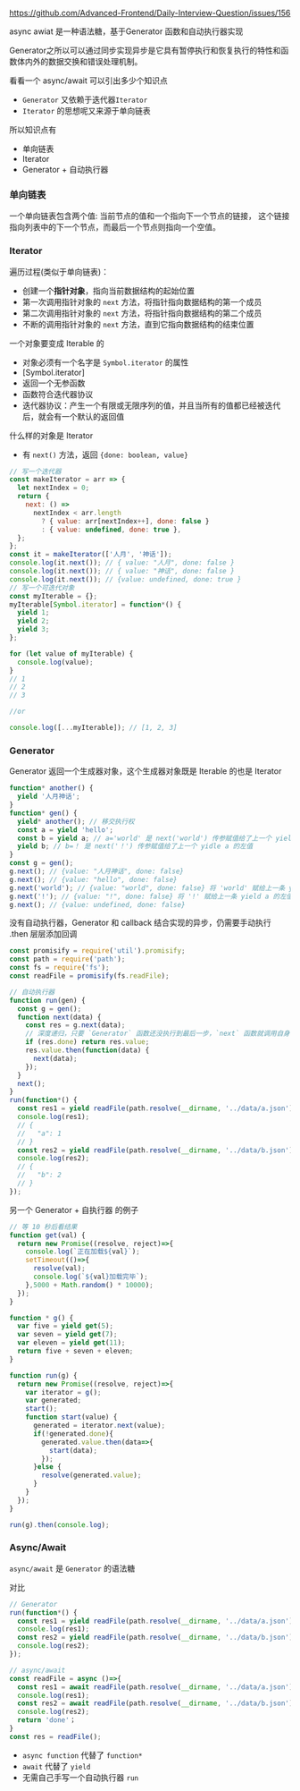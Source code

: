 https://github.com/Advanced-Frontend/Daily-Interview-Question/issues/156

async awiat 是一种语法糖，基于Generator 函数和自动执行器实现 

Generator之所以可以通过同步实现异步是它具有暂停执行和恢复执行的特性和函数体内外的数据交换和错误处理机制。 

看看一个 async/await 可以引出多少个知识点

-   `Generator` 又依赖于迭代器`Iterator` 
-   `Iterator` 的思想呢又来源于单向链表

所以知识点有

- 单向链表
- Iterator
- Generator + 自动执行器

###  单向链表 

 一个单向链表包含两个值: 当前节点的值和一个指向下一个节点的链接， 这个链接指向列表中的下一个节点，而最后一个节点则指向一个空值。 

### Iterator

遍历过程(类似于单向链表)：

- 创建一个**指针对象**，指向当前数据结构的起始位置
- 第一次调用指针对象的 `next` 方法，将指针指向数据结构的第一个成员
- 第二次调用指针对象的 `next` 方法，将指针指向数据结构的第二个成员
- 不断的调用指针对象的 `next` 方法，直到它指向数据结构的结束位置

一个对象要变成 Iterable 的

-  对象必须有一个名字是 `Symbol.iterator` 的属性
-  [Symbol.iterator]  
  - 返回一个无参函数
  - 函数符合迭代器协议
-  迭代器协议：产生一个有限或无限序列的值，并且当所有的值都已经被迭代后，就会有一个默认的返回值 

什么样的对象是 Iterator

- 有 `next()` 方法，返回 `{done: boolean, value}`

```js
// 写一个迭代器
const makeIterator = arr => {
  let nextIndex = 0;
  return {
    next: () =>
      nextIndex < arr.length
        ? { value: arr[nextIndex++], done: false }
        : { value: undefined, done: true },
  };
};
const it = makeIterator(['人月', '神话']);
console.log(it.next()); // { value: "人月", done: false }
console.log(it.next()); // { value: "神话", done: false }
console.log(it.next()); // {value: undefined, done: true }
// 写一个可迭代对象
const myIterable = {};
myIterable[Symbol.iterator] = function*() {
  yield 1;
  yield 2;
  yield 3;
};

for (let value of myIterable) {
  console.log(value);
}
// 1
// 2
// 3

//or

console.log([...myIterable]); // [1, 2, 3]
```

### Generator

Generator 返回一个生成器对象，这个生成器对象既是 Iterable 的也是 Iterator

```js
function* another() {
  yield '人月神话';
}
function* gen() {
  yield* another(); // 移交执行权
  const a = yield 'hello';
  const b = yield a; // a='world' 是 next('world') 传参赋值给了上一个 yield 'hello' 的左值
  yield b; // b=！ 是 next('！') 传参赋值给了上一个 yidle a 的左值
}
const g = gen();
g.next(); // {value: "人月神话", done: false}
g.next(); // {value: "hello", done: false}
g.next('world'); // {value: "world", done: false} 将 'world' 赋给上一条 yield 'hello' 的左值，即执行 a='world'，
g.next('!'); // {value: "!", done: false} 将 '!' 赋给上一条 yield a 的左值，即执行 b='!'，返回 b
g.next(); // {value: undefined, done: false}
```

没有自动执行器，Generator 和 callback 结合实现的异步，仍需要手动执行 .then 层层添加回调

```js
const promisify = require('util').promisify;
const path = require('path');
const fs = require('fs');
const readFile = promisify(fs.readFile);

// 自动执行器
function run(gen) {
  const g = gen();
  function next(data) {
    const res = g.next(data);
    // 深度递归，只要 `Generator` 函数还没执行到最后一步，`next` 函数就调用自身
    if (res.done) return res.value;
    res.value.then(function(data) {
      next(data);
    });
  }
  next();
}
run(function*() {
  const res1 = yield readFile(path.resolve(__dirname, '../data/a.json'), { encoding: 'utf8' });
  console.log(res1);
  // {
  //   "a": 1
  // }
  const res2 = yield readFile(path.resolve(__dirname, '../data/b.json'), { encoding: 'utf8' });
  console.log(res2);
  // {
  //   "b": 2
  // }
});
```

另一个 Generator + 自执行器 的例子

```js
// 等 10 秒后看结果
function get(val) {
  return new Promise((resolve, reject)=>{
    console.log(`正在加载${val}`);
    setTimeout(()=>{
      resolve(val);
      console.log(`${val}加载完毕`);
    },5000 + Math.random() * 10000);
  });
}

function * g() {
  var five = yield get(5);
  var seven = yield get(7);
  var eleven = yield get(11);
  return five + seven + eleven;
}

function run(g) {
  return new Promise((resolve, reject)=>{
    var iterator = g();
    var generated;
    start();
    function start(value) {
      generated = iterator.next(value);
      if(!generated.done){
        generated.value.then(data=>{
          start(data);
        });
      }else {
        resolve(generated.value);
      }
    }
  });
}

run(g).then(console.log);
```



### Async/Await

 `async/await` 是 `Generator` 的语法糖 

对比

```js
// Generator
run(function*() {
  const res1 = yield readFile(path.resolve(__dirname, '../data/a.json'), { encoding: 'utf8' });
  console.log(res1);
  const res2 = yield readFile(path.resolve(__dirname, '../data/b.json'), { encoding: 'utf8' });
  console.log(res2);
});

// async/await
const readFile = async ()=>{
  const res1 = await readFile(path.resolve(__dirname, '../data/a.json'), { encoding: 'utf8' });
  console.log(res1);
  const res2 = await readFile(path.resolve(__dirname, '../data/b.json'), { encoding: 'utf8' });
  console.log(res2);
  return 'done'；
}
const res = readFile();
```

-  `async function` 代替了 `function*` 
-  `await` 代替了 `yield` 
-  无需自己手写一个自动执行器 `run` 